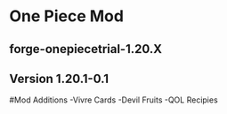 # One Piece Mod
## forge-onepiecetrial-1.20.X
## Version 1.20.1-0.1

#Mod Additions
-Vivre Cards
-Devil Fruits
-QOL Recipies
